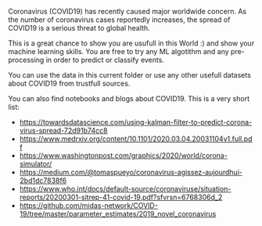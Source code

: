 Coronavirus (COVID19) has recently caused major worldwide concern.
As the number of coronavirus cases reportedly increases, the spread of COVID19 is a serious threat to global health. 

This is a great chance to show you are usufull in this World :) and show your machine learning skills. You are free to try any ML algotithm and any pre-processing in order to predict or classify events.

You can use the data in this current folder or use any other usefull datasets about COVID19 from trustfull sources.

You can also find notebooks and blogs about COVID19. This is a very short list:

- https://towardsdatascience.com/using-kalman-filter-to-predict-corona-virus-spread-72d91b74cc8
- https://www.medrxiv.org/content/10.1101/2020.03.04.20031104v1.full.pdf
- https://www.washingtonpost.com/graphics/2020/world/corona-simulator/
- https://medium.com/@tomaspueyo/coronavirus-agissez-aujourdhui-2bd1dc7838f6
- https://www.who.int/docs/default-source/coronaviruse/situation-reports/20200301-sitrep-41-covid-19.pdf?sfvrsn=6768306d_2
- https://github.com/midas-network/COVID-19/tree/master/parameter_estimates/2019_novel_coronavirus
